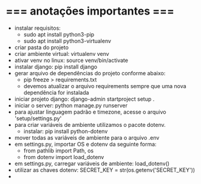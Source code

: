 # === anotações importantes ===

- instalar requisitos:
    - sudo apt install python3-pip
    - sudo apt install python3-virtualenv
- criar pasta do projeto
- criar ambiente virtual: virtualenv venv
- ativar venv no linux: source venv/bin/activate
- instalar django: pip install django
- gerar arquivo de dependências do projeto conforme abaixo:
    - pip freeze > requirements.txt
    - devemos atualizar o arquivo requirements sempre que uma nova dependência for instalada
- iniciar projeto django: django-admin startproject setup .
- iniciar o server: python manage.py runserver 
- para ajustar linguagem padrão e timezone, acesse o arquivo 'setup/settings.py'
- para criar variáveis de ambiente utilizamos o pacote dotenv.
    - instalar: pip install python-dotenv
- mover todas as variáveis de ambiente para o arquivo .env
- em settings.py, importar OS e dotenv da seguinte forma:
    - from pathlib import Path, os
    - from dotenv import load_dotenv
- em settings.py, carregar variáveis de ambiente: load_dotenv()
- utilizar as chaves dotenv: SECRET_KEY = str(os.getenv('SECRET_KEY'))
- 